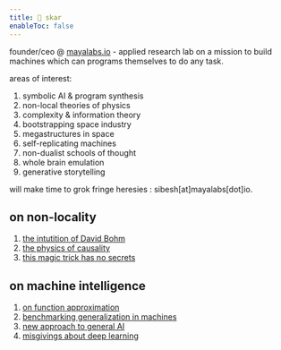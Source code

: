 ```yaml
---
title: 👾 skar
enableToc: false
---
```

founder/ceo @ [mayalabs.io](https://mayalabs.io) - applied research lab on a mission to build machines which can programs themselves to do any task.

areas of interest:

1. symbolic AI & program synthesis
2. non-local theories of physics
3. complexity & information theory
4. bootstrapping space industry
5. megastructures in space
6. self-replicating machines
7. non-dualist schools of thought
8. whole brain emulation
9. generative storytelling

will make time to grok fringe heresies : sibesh[at]mayalabs[dot]io.

## on non-locality
1. [the intutition of David Bohm](https://sibesh.substack.com/p/the-dangerous-intuition-of-david)
2. [the physics of causality](https://sibesh.substack.com/p/the-unsettling-physics-of-causality)
3. [this magic trick has no secrets](https://sibesh.substack.com/p/this-magic-trick-has-no-secrets)

## on machine intelligence
1. [on function approximation](https://twitter.com/sibeshkar/status/1615804999463997441)
1. [benchmarking generalization in machines](https://blog.mayalabs.io/benchmark/)
2. [new approach to general AI](https://blog.mayalabs.io/general-machine-intelligence/)
3. [misgivings about deep learning](https://sibesh.substack.com/p/the-robots-must-be-crazy)

